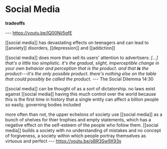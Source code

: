 # Social Media

**tradeoffs**

--- <https://youtu.be/lQ00Nii5gfE>

[[social media]] has devastating effects on teenagers and can lead to [[anxiety]] disorders, [[depression]] and [[addiction]]

[[social media]] does more than sell its users' attention to advertisers: _[...] that's a little too simplistic. it's the gradual, slight, imperceptible change in your own behavior and perception that is the product. and that **is** the product---it's the only possible product. there's nothing else on the table that could possibly be called the product._ --- The Social Dilemma 14:30

[[social media]] can be thought of as a sort of dictatorship. no laws exist against [[social media]] having this much control over the world because this is the first time in history that a single entity can affect a billion people so easily, governing bodies included

more often than not, the upper echelons of society use [[social media]] as a bunch of shelves for thier trophies and empty statements, which has a negative effect on the self-esteem of the people who follow them. [[social media]] builds a society with no understanding of mistakes and no concept of forgiveness, a society within which people portray themselves as virtuous and perfect --- <https://youtu.be/pBR3Sw9X93s>
